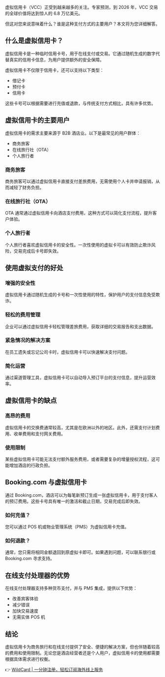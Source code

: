 虚拟信用卡（VCC）正受到越来越多的关注。专家预测，到 2026 年，VCC 交易的全球价值将达到惊人的 6.8 万亿美元。

但这对您来说意味着什么？谁是这种支付方式的主要用户？本文将为您详细解答。

## 什么是虚拟信用卡？

虚拟信用卡是一种临时信用卡号，用于在线支付或交易。它通过随机生成的数字代替真实的信用卡信息，为用户提供额外的安全保障。

虚拟信用卡不仅限于信用卡，还可以支持以下类型：

- 借记卡  
- 预付卡  
- 信用卡  

这些卡号可以根据需要进行充值或退款，与传统支付方式相比，具有许多优势。

## 虚拟信用卡的主要用户

虚拟信用卡的需求主要来源于 B2B 酒店业。以下是最常见的用户群体：

- 商务旅客  
- 在线旅行社（OTA）  
- 个人旅行者  

### 商务旅客

商务旅客可以通过虚拟信用卡直接支付差旅费用，无需使用个人卡并申请报销，从而减轻了财务负担。

### 在线旅行社（OTA）

OTA 通常通过虚拟信用卡向酒店支付费用，这种方式可以简化支付流程，提升客户体验。

### 个人旅行者

个人旅行者喜欢虚拟信用卡的安全性。一次性使用的虚拟卡可以有效防止欺诈风险，交易完成后卡号即失效。

## 使用虚拟支付的好处

### 增强的安全性

虚拟信用卡通过随机生成的卡号和一次性使用的特性，保护用户的支付信息免受欺诈。

### 轻松的费用管理

企业可以通过虚拟信用卡轻松管理差旅费用，获取详细的交易报告和支出数据。

### 紧急情况的解决方案

在员工遗失或忘记公司卡时，虚拟信用卡可以快速解决支付问题。

### 简化运营

通过渠道管理工具，虚拟信用卡可以自动导入预订平台的支付信息，提升运营效率。

## 虚拟信用卡的缺点

### 高昂的费用

虚拟信用卡的交换费通常较高，尤其是在欧洲以外的地区。此外，还需支付计划费用、收单费用和支付网关费用。

### 使用限制

某些虚拟信用卡可能无法支付额外服务费用，或者需要复杂的增量授权流程，这可能增加酒店的行政负担。

## Booking.com 与虚拟信用卡

通过 Booking.com，酒店可以为每笔新预订生成一张虚拟信用卡，用于支付客人的预订费用。这些卡号具有唯一的激活和截止日期，交易完成后即失效。

### 如何充值？

您可以通过 POS 机或物业管理系统（PMS）为虚拟信用卡充值。

### 如何退款？

通常，您只需将相同金额退回到原虚拟卡即可。如果遇到问题，可以联系银行或 Booking.com 寻求支持。

## 在线支付处理器的优势

在线支付处理器支持多种货币支付，并与 PMS 集成，提供以下优势：

- 改善宾客体验  
- 减少错误  
- 加快交易速度  
- 无需实体 POS 机  

## 结论

虚拟信用卡为商务旅行和在线支付提供了安全、便捷的解决方案，但也伴随着较高的费用和使用限制。无论您是酒店经营者还是个人用户，虚拟信用卡的使用都需要根据具体需求进行权衡。

👉 [WildCard | 一分钟注册，轻松订阅海外线上服务](https://bit.ly/bewildcard)